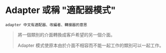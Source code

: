 # Adapter 或稱 "適配器模式"

`adapter 中文有適配器、改編者、轉接器的意思`

> 將一個類別的介面轉換成客戶希望的另一個介面。
>
> Adapter 模式使原本由於介面不相容而不能一起工作的類別可以一起工作。